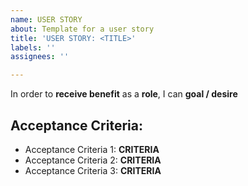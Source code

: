 ```yaml
---
name: USER STORY
about: Template for a user story
title: 'USER STORY: <TITLE>'
labels: ''
assignees: ''

---
```


In order to **receive benefit** as a **role**, I can **goal / desire**

## Acceptance Criteria:
- Acceptance Criteria 1: **CRITERIA**
- Acceptance Criteria 2: **CRITERIA**
- Acceptance Criteria 3: **CRITERIA**
